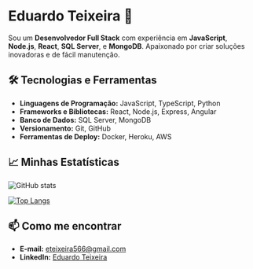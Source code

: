# Eduardo Teixeira 👋

Sou um **Desenvolvedor Full Stack** com experiência em **JavaScript**, **Node.js**, **React**, **SQL Server**, e **MongoDB**. Apaixonado por criar soluções inovadoras e de fácil manutenção.

## 🛠️ Tecnologias e Ferramentas

- **Linguagens de Programação:** JavaScript, TypeScript, Python
- **Frameworks e Bibliotecas:** React, Node.js, Express, Angular
- **Banco de Dados:** SQL Server, MongoDB
- **Versionamento:** Git, GitHub
- **Ferramentas de Deploy:** Docker, Heroku, AWS

## 📈 Minhas Estatísticas

![GitHub stats](https://github-readme-stats.vercel.app/api?username=eduardo-v-teixeira&rank_icon=github&card_width=300&show_icons=true&hide=contribs,prs&theme=radical)

[![Top Langs](https://github-readme-stats.vercel.app/api/top-langs/?username=eduardo-v-teixeira&layout=compact&theme=radical&exclude_repo=repo1,repo2)](https://github.com/eduardo-v-teixeira/github-readme-stats)

## 📫 Como me encontrar

- **E-mail:** [eteixeira566@gmail.com](mailto:eteixeira566@gmail.com)
- **LinkedIn:** [Eduardo Teixeira](https://www.linkedin.com/in/eduardo-teixeira)
